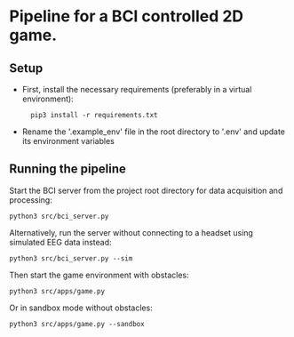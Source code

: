 # Pipeline for a BCI controlled 2D game.

## Setup
- First, install the necessary requirements (preferably in a virtual environment):

        pip3 install -r requirements.txt

- Rename the '.example_env' file in the root directory to '.env' and update its environment variables

## Running the pipeline
Start the BCI server from the project root directory for data acquisition and processing:

    python3 src/bci_server.py

Alternatively, run the server without connecting to a headset using simulated EEG data instead:
    
    python3 src/bci_server.py --sim

Then start the game environment with obstacles:

    python3 src/apps/game.py

Or in sandbox mode without obstacles:

    python3 src/apps/game.py --sandbox

